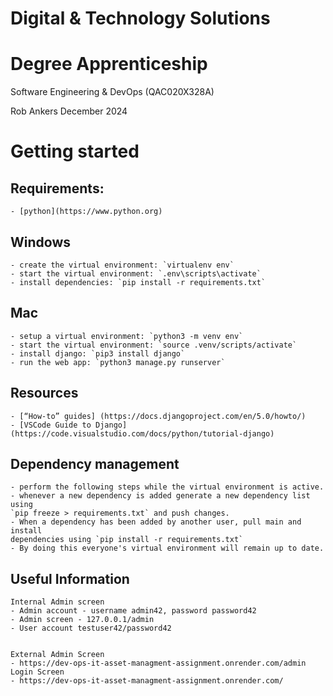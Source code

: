 # Digital & Technology Solutions
#     Degree Apprenticeship

Software Engineering & DevOps (QAC020X328A)

Rob Ankers December 2024





# Getting started

## Requirements:
    - [python](https://www.python.org)

## Windows
    - create the virtual environment: `virtualenv env`
    - start the virtual environment: `.env\scripts\activate`
    - install dependencies: `pip install -r requirements.txt`


## Mac
    - setup a virtual environment: `python3 -m venv env`
    - start the virtual environment: `source .venv/scripts/activate`
    - install django: `pip3 install django`
    - run the web app: `python3 manage.py runserver`



## Resources
    - [“How-to” guides] (https://docs.djangoproject.com/en/5.0/howto/)
    - [VSCode Guide to Django](https://code.visualstudio.com/docs/python/tutorial-django)

## Dependency management
    - perform the following steps while the virtual environment is active.
    - whenever a new dependency is added generate a new dependency list using
    `pip freeze > requirements.txt` and push changes.
    - When a dependency has been added by another user, pull main and install
    dependencies using `pip install -r requirements.txt`
    - By doing this everyone's virtual environment will remain up to date.

## Useful Information
    Internal Admin screen
    - Admin account - username admin42, password password42
    - Admin screen - 127.0.0.1/admin
    - User account testuser42/password42
  

    External Admin Screen
    - https://dev-ops-it-asset-managment-assignment.onrender.com/admin
    Login Screen
    - https://dev-ops-it-asset-managment-assignment.onrender.com/
    


